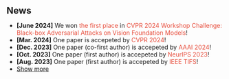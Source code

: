 <h1 id="news"></h1>

<h2 style="margin: 30px 0px 10px;">News</h2>

<ul>
<li><strong>[June 2024]</strong> We won <span style="color:#e74d3c">the first place</span> in <span style="color:#e74d3c">CVPR 2024 Workshop Challenge: Black-box Adversarial Attacks on Vision Foundation Models</span>!</li>
<li><strong>[Mar. 2024]</strong> One paper is accepeted by  <span style="color:#e74d3c">CVPR 2024</span>!</li>
<li><strong>[Dec. 2023]</strong> One paper (co-first author) is accepeted by  <span style="color:#e74d3c">AAAI 2024</span>!</li>
<li><strong>[Oct. 2023]</strong> One paper (first author) is accepeted by  <span style="color:#e74d3c">NeurIPS 2023</span>!</li>
<li><strong>[Aug. 2023]</strong> One paper (first author) is accepeted by  <span style="color:#e74d3c">IEEE TIFS</span>!</li>


<li> <a href="javascript:toggle_vis('newsmore')">Show more</a> </li>
<div id="newsmore" style="display:none">
<li><strong>[July 2023]</strong> Three paper (one co-first author and co-corresponding author)are accepeted by  <span style="color:#e74d3c">ACMMM 2023</span>!</li>
</div>
</ul>
